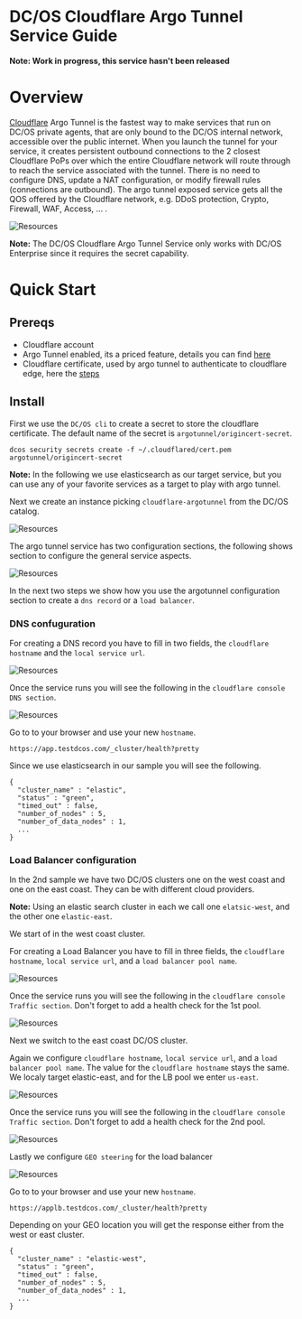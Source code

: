 # DC/OS Cloudflare Argo Tunnel Service Guide

**Note: Work in progress, this service hasn't been released**

# Overview

[Cloudflare](https://www.cloudflare.com/) Argo Tunnel is the fastest way to make services that run on DC/OS private agents, that are only bound to the DC/OS internal network, accessible over the public internet. When you launch the tunnel for your service, it creates persistent outbound connections to the 2 closest Cloudflare PoPs over which the entire Cloudflare network will route through to reach the service associated with the tunnel. There is no need to configure DNS, update a NAT configuration, or modify firewall rules (connections are outbound). The argo tunnel exposed service gets all the QOS offered by the Cloudflare network, e.g. DDoS protection, Crypto, Firewall, WAF, Access, ... .

![Resources](img/over01.png)

**Note:** The DC/OS Cloudflare Argo Tunnel Service only works with DC/OS Enterprise since it requires the secret capability.


# Quick Start

## Prereqs

* Cloudflare account
* Argo Tunnel enabled, its a priced feature, details you can find [here](https://www.cloudflare.com/plans/)
* Cloudflare certificate, used by argo tunnel to authenticate to cloudflare edge, here the [steps](https://developers.cloudflare.com/argo-tunnel/quickstart/)


## Install

First we use the `DC/OS cli` to create a secret to store the cloudflare certificate. The default name of the secret is `argotunnel/origincert-secret`.
```
dcos security secrets create -f ~/.cloudflared/cert.pem argotunnel/origincert-secret
```

**Note:** In the following we use elasticsearch as our target service, but you can use any of your favorite services as a target to play with argo tunnel.

Next we create an instance picking `cloudflare-argotunnel` from the DC/OS catalog.

![Resources](img/inst01.png)

The argo tunnel service has two configuration sections, the following shows section to configure the general service aspects.

![Resources](img/dns01.png)

In the next two steps we show how you use the argotunnel configuration section to create a `dns record` or a `load balancer`.

### DNS confuguration

For creating a DNS record you have to fill in two fields, the `cloudflare hostname` and the `local service url`.

![Resources](img/dns02.png)

Once the service runs you will see the following in the `cloudflare console DNS section`.

![Resources](img/dns03.png)

Go to to your browser and use your new `hostname`.
```
https://app.testdcos.com/_cluster/health?pretty
```

Since we use elasticsearch in our sample you will see the following.
```
{
  "cluster_name" : "elastic",
  "status" : "green",
  "timed_out" : false,
  "number_of_nodes" : 5,
  "number_of_data_nodes" : 1,
  ...
}
```

### Load Balancer configuration

In the 2nd sample we have two DC/OS clusters one on the west coast and one on the east coast. They can be with different cloud providers.

**Note:** Using an elastic search cluster in each we call one `elatsic-west`, and the other one `elastic-east`.

We start of in the west coast cluster.

For creating a Load Balancer you have to fill in three fields, the `cloudflare hostname`, `local service url`, and a `load balancer pool name`.

![Resources](img/lb01.png)

Once the service runs you will see the following in the `cloudflare console Traffic section`. Don't forget to add a health check for the 1st pool.

![Resources](img/lb02.png)

Next we switch to the east coast DC/OS cluster.

Again we configure `cloudflare hostname`, `local service url`, and a `load balancer pool name`. The value for the `cloudflare hostname` stays the same. We localy target elastic-east, and for the LB pool we enter `us-east`.

![Resources](img/lb03.png)

Once the service runs you will see the following in the `cloudflare console Traffic section`. Don't forget to add a health check for the 2nd pool.

![Resources](img/lb04.png)

Lastly we configure `GEO steering` for the load balancer

![Resources](img/lb05.png)

Go to to your browser and use your new `hostname`.
```
https://applb.testdcos.com/_cluster/health?pretty
```

Depending on your GEO location you will get the response either from the west or east cluster.
```
{
  "cluster_name" : "elastic-west",
  "status" : "green",
  "timed_out" : false,
  "number_of_nodes" : 5,
  "number_of_data_nodes" : 1,
  ...
}
```
